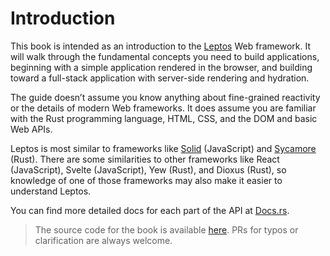 # Introduction

This book is intended as an introduction to the [Leptos](https://github.com/leptos-rs/leptos) Web framework. 
It will walk through the fundamental concepts you need to build applications, 
beginning with a simple application rendered in the browser, and building toward a
full-stack application with server-side rendering and hydration.

The guide doesn’t assume you know anything about fine-grained reactivity or the 
details of modern Web frameworks. It does assume you are familiar with the Rust 
programming language, HTML, CSS, and the DOM and basic Web APIs.

Leptos is most similar to frameworks like [Solid](https://www.solidjs.com) (JavaScript) 
and [Sycamore](https://sycamore-rs.netlify.app/) (Rust). There are some similarities 
to other frameworks like React (JavaScript), Svelte (JavaScript), Yew (Rust), and 
Dioxus (Rust), so knowledge of one of those frameworks may also make it easier to 
understand Leptos.

You can find more detailed docs for each part of the API at [Docs.rs](https://docs.rs/leptos/latest/leptos/).

> The source code for the book is available [here](https://github.com/leptos-rs/leptos/tree/main/docs/book). PRs for typos or clarification are always welcome.
